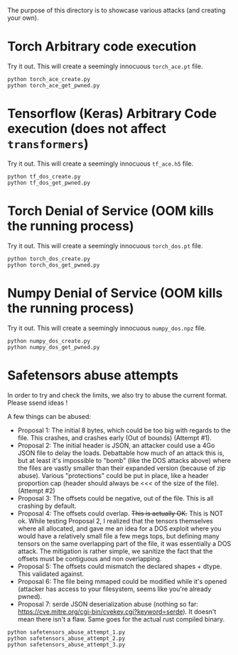 The purpose of this directory is to showcase various attacks (and creating your own).


# Torch Arbitrary code execution

Try it out. This will create a seemingly innocuous `torch_ace.pt` file.
```
python torch_ace_create.py
python torch_ace_get_pwned.py
```

# Tensorflow (Keras) Arbitrary Code execution (does not affect `transformers`)

Try it out. This will create a seemingly innocuous `tf_ace.h5` file.
```
python tf_dos_create.py
python tf_dos_get_pwned.py
```

# Torch Denial of Service (OOM kills the running process)

Try it out. This will create a seemingly innocuous `torch_dos.pt` file.
```
python torch_dos_create.py
python torch_dos_get_pwned.py
```

# Numpy Denial of Service (OOM kills the running process)

Try it out. This will create a seemingly innocuous `numpy_dos.npz` file.
```
python numpy_dos_create.py
python numpy_dos_get_pwned.py
```

# Safetensors abuse attempts

In order to try and check the limits, we also try to abuse the current format.
Please ssend ideas !

A few things can be abused:
- Proposal 1: The initial 8 bytes, which could be too big with regards to the file. This crashes, and crashes early (Out of bounds) (Attempt #1).
- Proposal 2: The initial header is JSON, an attacker could use a 4Go JSON file to delay the loads. Debattable how much of an attack this is, but at least 
  it's impossible to "bomb" (like the DOS attacks above) where the files are vastly smaller than their expanded version (because of zip abuse).
  Various "protections" could be put in place, like a header proportion cap (header should always be <<< of the size of the file). (Attempt #2)
- Proposal 3: The offsets could be negative, out of the file. This is all crashing by default.
- Proposal 4: The offsets could overlap. ~~This is actually OK.~~ This is NOT ok.
                While testing Proposal 2, I realized that the tensors themselves where all allocated, and gave me an idea for a DOS exploit where you would have a relatively small
                file a few megs tops, but defining many tensors on the same overlapping part of the file, it was essentially a DOS attack. The mitigation is rather simple, we sanitize the fact
                that the offsets must be contiguous and non overlapping.
- Proposal 5: The offsets could mismatch the declared shapes + dtype. This validated against.
- Proposal 6: The file being mmaped could be modified while it's opened (attacker has access to your filesystem, seems like you're already pwned).
- Proposal 7: serde JSON deserialization abuse (nothing so far: https://cve.mitre.org/cgi-bin/cvekey.cgi?keyword=serde). It doesn't mean there isn't a flaw. Same goes for the actual rust compiled binary.

```
python safetensors_abuse_attempt_1.py
python safetensors_abuse_attempt_2.py
python safetensors_abuse_attempt_3.py
```

